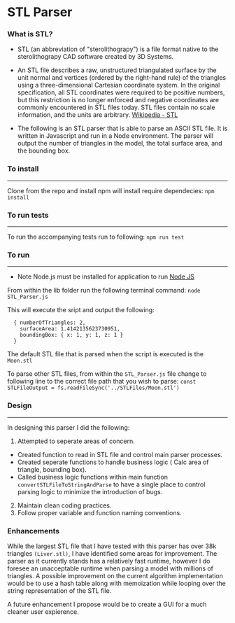 # STL Parser

### What is STL?

- STL (an abbreviation of "sterolithograpy") is a file format native to the sterolithograpy CAD software created by 3D Systems. 

- An STL file describes a raw, unstructured triangulated surface by the unit normal and vertices (ordered by the right-hand rule) of the triangles using a three-dimensional Cartesian coordinate system. In the original specification, all STL coordinates were required to be positive numbers, but this restriction is no longer enforced and negative coordinates are commonly encountered in STL files today. STL files contain no scale information, and the units are arbitrary. [Wikipedia - STL](https://en.wikipedia.org/wiki/STL_(file_format))

- The following is an STL parser that is able to parse an ASCII STL file. It is written in Javascript and run in a Node environment. The parser will output the number of triangles in the model, the total surface area, and the bounding box.

### To install
---
Clone from the repo and install npm will install require dependecies:
```npm install```

### To run tests 
---
To run the accompanying tests run to following: 
```npm run test```

### To run
---
* Note Node.js must be installed for application to run [Node JS](https://nodejs.org/en/download/)

From within the lib folder run the following terminal command:
``` node STL_Parser.js ```

This will execute the sript and output the following: 
```
  { numberOfTriangles: 2,
    surfaceArea: 1.4142135623730951,
    boundingBox: { x: 1, y: 1, z: 1 } 
  }
  ```

The default STL file that is parsed when the script is executed is the ```Moon.stl```

To parse other STL files, from within the ```STL_Parser.js``` file change to following line to the correct file path that you wish to parse: ```const STLFileOutput = fs.readFileSync('../STLFiles/Moon.stl')```


### Design
---
In designing this parser I did the following:
 1. Attempted to seperate areas of concern. 
  - Created function to read in STL file and control main parser processes.
  - Created seperate functions to handle business logic ( Calc area of triangle, bounding box).
  - Called business logic functions within main function ```convertSTLFileToStringAndParse``` to have a single place to control parsing logic to minimize the introduction of bugs.
 2. Maintain clean coding practices.
 3. Follow proper variable and function naming conventions.

### Enhancements
While the largest STL file that I have tested with this parser has over 38k triangles ```(Liver.stl)```, I have identified some areas for improvement. The parser as it currently stands has a relatively fast runtime, however I do foresee an unacceptable runtime when parsing a model with millions of triangles. A possible improvement on the current algorithm implementation would be to use a hash table along with memoization while looping over the string representation of the STL file. 

A future enhancement I propose would be to create a GUI for a much cleaner user expierence. 